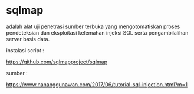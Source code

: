 # sqlmap

adalah alat uji penetrasi sumber terbuka yang mengotomatiskan proses pendeteksian dan eksploitasi kelemahan injeksi SQL serta pengambilalihan server basis data.

instalasi script :

https://github.com/sqlmapproject/sqlmap

sumber :

https://www.nananggunawan.com/2017/06/tutorial-sql-injection.html?m=1




